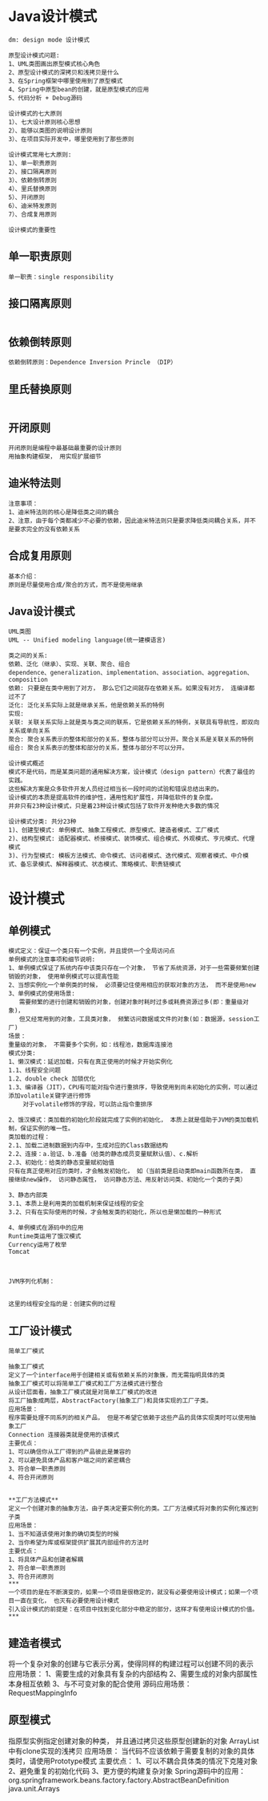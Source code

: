 # Java设计模式
```
dm: design mode 设计模式

原型设计模式问题:
1、UML类图画出原型模式核心角色
2、原型设计模式的深拷贝和浅拷贝是什么
3、在Spring框架中哪里使用到了原型模式
4、Spring中原型bean的创建，就是原型模式的应用
5、代码分析 + Debug源码

设计模式的七大原则
1）、七大设计原则核心思想
2）、能够以类图的说明设计原则
3）、在项目实际开发中，哪里使用到了那些原则

设计模式常用七大原则:
1）、单一职责原则
2）、接口隔离原则
3）、依赖倒转原则
4）、里氏替换原则
5）、开闭原则
6）、迪米特发原则
7）、合成复用原则

设计模式的重要性

```
## 单一职责原则
```
单一职责：single responsibility

```

## 接口隔离原则
```

```

## 依赖倒转原则
```
依赖倒转原则：Dependence Inversion Princle （DIP）
```

## 里氏替换原则
```

```

## 开闭原则
```
开闭原则是编程中最基础最重要的设计原则
用抽象构建框架， 用实现扩展细节
```

## 迪米特法则
```text
注意事项：
1、迪米特法则的核心是降低类之间的耦合
2、注意，由于每个类都减少不必要的依赖，因此迪米特法则只是要求降低类间耦合关系，并不是要求完全的没有依赖关系

```

## 合成复用原则
```text
基本介绍：
原则是尽量使用合成/聚合的方式，而不是使用继承

```

## Java设计模式
```text
UML类图
UML -- Unified modeling language(统一建模语言)

类之间的关系:
依赖、泛化（继承）、实现、关联、聚合、组合
dependence、generalization、implementation、association、aggregation、composition
依赖: 只要是在类中用到了对方， 那么它们之间就存在依赖关系。如果没有对方， 连编译都过不了
泛化: 泛化关系实际上就是继承关系，他是依赖关系的特例
实现:
关联: 关联关系实际上就是类与类之间的联系，它是依赖关系的特例，关联具有导航性，即双向关系或单向关系
聚合: 聚合关系表示的整体和部分的关系，整体与部分可以分开。聚合关系是关联关系的特例
组合: 聚合关系表示的整体和部分的关系，整体与部分不可以分开。

设计模式概述
模式不是代码，而是某类问题的通用解决方案，设计模式（design pattern）代表了最佳的实践。
这些解决方案是众多软件开发人员经过相当长一段时间的试验和错误总结出来的。
设计模式的本质是提高软件的维护性，通用性和扩展性，并降低软件的复杂度。
并非只有23种设计模式，只是着23种设计模式包括了软件开发种绝大多数的情况

设计模式分类: 共分23种
1)、创建型模式: 单例模式、抽象工程模式、原型模式、建造者模式、工厂模式
2)、结构型模式: 适配器模式、桥接模式、装饰模式、组合模式、外观模式、亨元模式、代理模式
3)、行为型模式: 模板方法模式、命令模式、访问者模式、迭代模式、观察者模式、中介模式、备忘录模式、解释器模式、状态模式、策略模式、职责链模式

```

# 设计模式
## 单例模式
```
模式定义：保证一个类只有一个实例，并且提供一个全局访问点
单例模式的注意事项和细节说明:
1、单例模式保证了系统内存中该类只存在一个对象， 节省了系统资源，对于一些需要频繁创建销毁的对象， 使用单例模式可以提高性能
2、当想实例化一个单例类的时候， 必须要记住使用相应的获取对象的方法， 而不是使用new
3、单例模式的使用场景:
   需要频繁的进行创建和销毁的对象，创建对象时耗时过多或耗费资源过多(即：重量级对象)，
   但又经常用到的对象，工具类对象， 频繁访问数据或文件的对象(如：数据源，session工厂)
场景：
重量级的对象， 不需要多个实例，如：线程池，数据库连接池
模式分类:
1、懒汉模式：延迟加载，只有在真正使用的时候才开始实例化
1.1、线程安全问题
1.2、double check 加锁优化
1.3、编译器（JIT），CPU有可能对指令进行重排序，导致使用到尚未初始化的实例，可以通过添加volatile关键字进行修饰
    对于volatile修饰的字段，可以防止指令重排序

2、饿汉模式：类加载的初始化阶段就完成了实例的初始化， 本质上就是借助于JVM的类加载机制，保证实例的唯一性。
类加载的过程：
2.1、加载二进制数据到内存中，生成对应的Class数据结构
2.2、连接：a.验证、b.准备（给类的静态成员变量赋默认值）、c.解析
2.3、初始化：给类的静态变量赋初始值
只有在真正使用对应的类时，才会触发初始化， 如（当前类是启动类即main函数所在类， 直接继续new操作， 访问静态属性， 访问静态方法、用反射访问类、初始化一个类的子类）

3、静态内部类
3.1、本质上是利用类的加载机制来保证线程的安全
3.2、只有在实际使用的时候，才会触发类的初始化，所以也是懒加载的一种形式

4、单例模式在源码中的应用
Runtime类运用了饿汉模式
Currency运用了枚举
Tomcat



JVM序列化机制：


这里的线程安全指的是：创建实例的过程
```

## 工厂设计模式
```text
简单工厂模式

抽象工厂模式
定义了一个interface用于创建相关或有依赖关系的对象簇，而无需指明具体的类
抽象工厂模式可以将简单工厂模式和工厂方法模式进行整合
从设计层面看，抽象工厂模式就是对简单工厂模式的改进
将工厂抽象成两层，AbstractFactory(抽象工厂)和具体实现的工厂子类。
应用场景：
程序需要处理不同系列的相关产品， 但是不希望它依赖于这些产品的具体实现类时可以使用抽象工厂
Connection 连接器类就是使用的该模式
主要优点：
1、可以确信你从工厂得到的产品彼此是兼容的
2、可以避免具体产品和客户端之间的紧密耦合
3、符合单一职责原则
4、符合开闭原则


**工厂方法模式**
定义一个创建对象的抽象方法，由子类决定要实例化的类。工厂方法模式将对象的实例化推迟到子类
应用场景：
1、当不知道该使用对象的确切类型的时候
2、当你希望为库或框架提供扩展其内部组件的方法时
主要优点：
1、将具体产品和创建者解耦
2、符合单一职责原则
3、符合开闭原则
***
一个项目的是在不断演变的，如果一个项目是很稳定的，就没有必要使用设计模式；如果一个项目一直在变化， 也灭有必要使用设计模式
引入设计模式的前提是：在项目中找到变化部分中稳定的部分，这样才有使用设计模式的价值。
***

```

## 建造者模式
将一个复杂对象的创建与它表示分离，使得同样的构建过程可以创建不同的表示
应用场景：
1、需要生成的对象具有复杂的内部结构
2、需要生成的对象内部属性本身相互依赖
3、与不可变对象的配合使用
源码应用场景：
RequestMappingInfo

## 原型模式
指原型实例指定创建对象的种类， 并且通过拷贝这些原型创建新的对象
ArrayList中有clone实现的浅拷贝
应用场景：
当代码不应该依赖于需要复制的对象的具体类时，请使用Prototype模式
主要优点：
1、可以不耦合具体类的情况下克隆对象
2、避免重复的初始化代码
3、更方便的构建复杂对象
Spring源码中的应用：
org.springframework.beans.factory.factory.AbstractBeanDefinition
java.unit.Arrays
